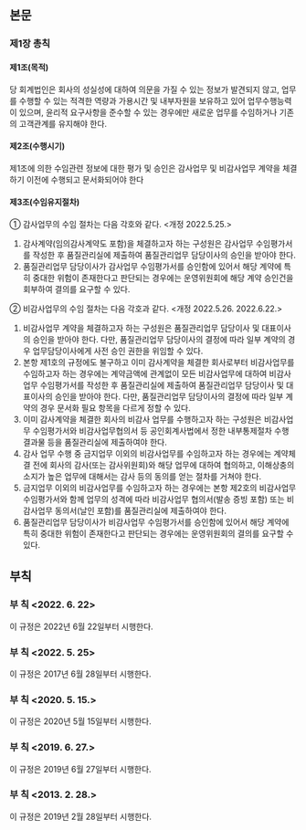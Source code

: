 ## 본문

### 제1장 총칙

#### 제1조(목적)

당 회계법인은 회사의 성실성에 대하여 의문을 가질 수 있는 정보가 발견되지 않고, 업무를 수행할 수 있는 적격한 역량과 가용시간 및 내부자원을 보유하고 있어 업무수행능력이 있으며, 윤리적 요구사항을 준수할 수 있는 경우에만 새로운 업무를 수임하거나 기존의 고객관계를 유지해야 한다.

#### 제2조(수행시기)

제1조에 의한 수임관련 정보에 대한 평가 및 승인은 감사업무 및 비감사업무 계약을 체결하기 이전에 수행되고 문서화되어야 한다

#### 제3조(수임유지절차) 
①	감사업무의 수임 절차는 다음 각호와 같다.  <개정 2022.5.25.>

1.	감사계약(임의감사계약도 포함)을 체결하고자 하는 구성원은 감사업무 수임평가서를 작성한 후 품질관리실에 제출하여 품질관리업무 담당이사의 승인을 받아야 한다.
2.	품질관리업무 담당이사가 감사업무 수임평가서를 승인함에 있어서 해당 계약에 특히 중대한 위험이 존재한다고 판단되는 경우에는 운영위원회에 해당 계약 승인건을 회부하여 결의를 요구할 수 있다.

②	비감사업무의 수임 절차는 다음 각호과 같다. <개정 2022.5.26. 2022.6.22.>

1.	비감사업무 계약을 체결하고자 하는 구성원은 품질관리업무 담당이사 및 대표이사의 승인을 받아야 한다. 다만, 품질관리업무 담당이사의 결정에 따라 일부 계약의 경우 업무담당이사에게 사전 승인 권한을 위임할 수 있다.
2.	본항 제1호의 규정에도 불구하고 이미 감사계약을 체결한 회사로부터 비감사업무를 수임하고자 하는 경우에는 계약금액에 관계없이 모든 비감사업무에 대하여 비감사업무 수임평가서를 작성한 후 품질관리실에 제출하여 품질관리업무 담당이사 및 대표이사의 승인을 받아야 한다. 다만, 품질관리업무 담당이사의 결정에 따라 일부 계약의 경우 문서화 필요 항목을 다르게 정할 수 있다.
3.  이미 감사계약을 체결한 회사의 비감사 업무를 수행하고자 하는 구성원은 비감사업무 수임평가서와 비감사업무협의서 등 공인회계사법에서 정한 내부통제절차 수행 결과물 등을 품질관리실에 제출하여야 한다.
4.	감사 업무 수행 중 금지업무 이외의 비감사업무를 수임하고자 하는 경우에는 계약체결 전에 회사의 감사(또는 감사위원회)와 해당 업무에 대하여 협의하고, 이해상충의 소지가 높은 업무에 대해서는 감사 등의 동의를 얻는 절차를 거쳐야 한다. 
5.  금지업무 이외의 비감사업무를 수임하고자 하는 경우에는 본항 제2호의 비감사업무 수임평가서와 함께 업무의 성격에 따라 비감사업무 협의서(발송 증빙 포함) 또는 비감사업무 동의서(날인 포함)를 품질관리실에 제출하여야 한다.
6. 	품질관리업무 담당이사가 비감사업무 수임평가서를 승인함에 있어서 해당 계약에 특히 중대한 위험이 존재한다고 판단되는 경우에는 운영위원회의 결의를 요구할 수 있다.

## 부칙

### 부  칙 <2022. 6. 22>

이 규정은 2022년 6월 22일부터 시행한다.

### 부  칙 <2022. 5. 25>

이 규정은 2017년 6월 28일부터 시행한다.

### 부  칙 <2020. 5. 15.>

이 규정은 2020년 5월 15일부터 시행한다.

### 부  칙 <2019. 6. 27.>

이 규정은 2019년 6월 27일부터 시행한다.

### 부  칙 <2013. 2. 28.>

이 규정은 2019년 2월 28일부터 시행한다.